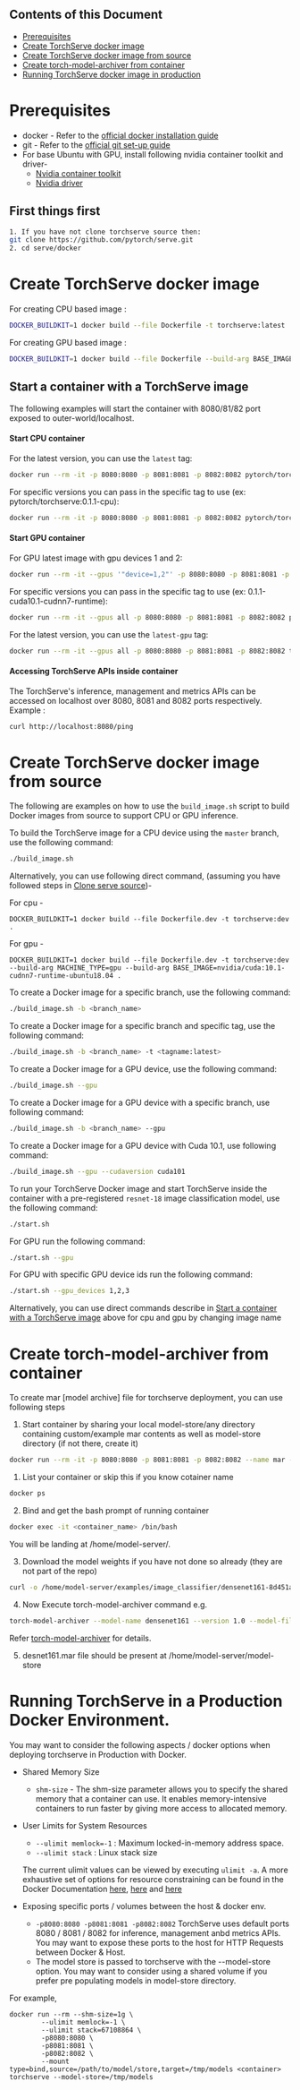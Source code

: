 ## Contents of this Document

* [Prerequisites](#prerequisites)
* [Create TorchServe docker image](#create-torchserve-docker-image)
* [Create TorchServe docker image from source](#create-torchserve-docker-image-from-source)
* [Create torch-model-archiver from container](#create-torch-model-archiver-from-container)
* [Running TorchServe docker image in production](#running-torchserve-in-a-production-docker-environment)

# Prerequisites

* docker - Refer to the [official docker installation guide](https://docs.docker.com/install/)
* git    - Refer to the [official git set-up guide](https://help.github.com/en/github/getting-started-with-github/set-up-git)
* For base Ubuntu with GPU, install following nvidia container toolkit and driver- 
  * [Nvidia container toolkit](https://github.com/NVIDIA/nvidia-docker#ubuntu-160418042004-debian-jessiestretchbuster)
  * [Nvidia driver](https://docs.aws.amazon.com/AWSEC2/latest/UserGuide/install-nvidia-driver.html)

## First things first

```bash
1. If you have not clone torchserve source then:
git clone https://github.com/pytorch/serve.git
2. cd serve/docker
```

# Create TorchServe docker image

For creating CPU based image :
```bash
DOCKER_BUILDKIT=1 docker build --file Dockerfile -t torchserve:latest .
```

For creating GPU based image :
```bash
DOCKER_BUILDKIT=1 docker build --file Dockerfile --build-arg BASE_IMAGE=nvidia/cuda:10.1-cudnn7-runtime-ubuntu18.04 -t torchserve:latest .
```

## Start a container with a TorchServe image
The following examples will start the container with 8080/81/82 port exposed to outer-world/localhost.

#### Start CPU container

For the latest version, you can use the `latest` tag:
```bash
docker run --rm -it -p 8080:8080 -p 8081:8081 -p 8082:8082 pytorch/torchserve:latest
```

For specific versions you can pass in the specific tag to use (ex: pytorch/torchserve:0.1.1-cpu):
```bash
docker run --rm -it -p 8080:8080 -p 8081:8081 -p 8082:8082 pytorch/torchserve:0.1.1-cpu
```

#### Start GPU container

For GPU latest image with gpu devices 1 and 2:
```bash
docker run --rm -it --gpus '"device=1,2"' -p 8080:8080 -p 8081:8081 -p 8082:8082 pytorch/torchserve:latest-gpu
```

For specific versions you can pass in the specific tag to use (ex: 0.1.1-cuda10.1-cudnn7-runtime):
```bash
docker run --rm -it --gpus all -p 8080:8080 -p 8081:8081 -p 8082:8082 pytorch/torchserve:0.1.1-cuda10.1-cudnn7-runtime
```

For the latest version, you can use the `latest-gpu` tag:
```bash
docker run --rm -it --gpus all -p 8080:8080 -p 8081:8081 -p 8082:8082 torchserve:gpu-latest
```

#### Accessing TorchServe APIs inside container

The TorchServe's inference, management and metrics APIs can be accessed on localhost over 8080, 8081 and 8082 ports respectively. Example :

```bash
curl http://localhost:8080/ping
```

# Create TorchServe docker image from source

The following are examples on how to use the `build_image.sh` script to build Docker images from source to support CPU or GPU inference.

To build the TorchServe image for a CPU device using the `master` branch, use the following command:

```bash
./build_image.sh
```

Alternatively, you can use following direct command, (assuming you have followed steps in [Clone serve source](#first-things-first))- 

For cpu -
```
DOCKER_BUILDKIT=1 docker build --file Dockerfile.dev -t torchserve:dev .
```

For gpu - 
```
DOCKER_BUILDKIT=1 docker build --file Dockerfile.dev -t torchserve:dev --build-arg MACHINE_TYPE=gpu --build-arg BASE_IMAGE=nvidia/cuda:10.1-cudnn7-runtime-ubuntu18.04 .
```

To create a Docker image for a specific branch, use the following command:

```bash
./build_image.sh -b <branch_name>
```

To create a Docker image for a specific branch and specific tag, use the following command:

```bash
./build_image.sh -b <branch_name> -t <tagname:latest>
```

To create a Docker image for a GPU device, use the following command:

```bash
./build_image.sh --gpu
```

To create a Docker image for a GPU device with a specific branch, use following command:

```bash
./build_image.sh -b <branch_name> --gpu
```

To create a Docker image for a GPU device with Cuda 10.1, use following command:

```bash
./build_image.sh --gpu --cudaversion cuda101
```

To run your TorchServe Docker image and start TorchServe inside the container with a pre-registered `resnet-18` image classification model, use the following command:

```bash
./start.sh
```
For GPU run the following command:
```bash
./start.sh --gpu
```
For GPU with specific GPU device ids run the following command:
```bash
./start.sh --gpu_devices 1,2,3
```
Alternatively, you can use direct commands describe in [Start a container with a TorchServe image](#start-a-container-with-a-torchserve-image) above for cpu and gpu by changing image name

# Create torch-model-archiver from container

To create mar [model archive] file for torchserve deployment, you can use following steps

1. Start container by sharing your local model-store/any directory containing custom/example mar contents as well as model-store directory (if not there, create it)

```bash
docker run --rm -it -p 8080:8080 -p 8081:8081 -p 8082:8082 --name mar -v $(pwd)/model-store:/home/model-server/model-store -v $(pwd)/examples:/home/model-server/examples  torchserve:latest
```

1. List your container or skip this if you know cotainer name 
```bash
docker ps
```

2. Bind and get the bash prompt of running container
```bash
docker exec -it <container_name> /bin/bash
```
You will be landing at /home/model-server/.

3. Download the model weights if you have not done so already (they are not part of the repo)
```bash
curl -o /home/model-server/examples/image_classifier/densenet161-8d451a50.pth https://download.pytorch.org/models/densenet161-8d451a50.pth
```

4. Now Execute torch-model-archiver command e.g.
```bash
torch-model-archiver --model-name densenet161 --version 1.0 --model-file /home/model-server/examples/image_classifier/densenet_161/model.py --serialized-file /home/model-server/examples/image_classifier/densenet161-8d451a50.pth --export-path /home/model-server/model-store --extra-files /home/model-server/examples/image_classifier/index_to_name.json --handler image_classifier
```
Refer [torch-model-archiver](../model-archiver/README.md) for details.

5. desnet161.mar file should be present at /home/model-server/model-store

# Running TorchServe in a Production Docker Environment.

You may want to consider the following aspects / docker options when deploying torchserve in Production with Docker.


* Shared Memory Size 

    * ```shm-size``` - The shm-size parameter allows you to specify the shared memory that a container can use. It enables memory-intensive containers to run faster by giving more access to allocated memory.


* User Limits for System Resources
    
    * ```--ulimit memlock=-1``` : Maximum locked-in-memory address space. 
    * ```--ulimit stack``` : Linux stack size 

    The current ulimit values can be viewed by executing ```ulimit -a```. A more exhaustive set of options for resource constraining can be found in the Docker Documentation [here](https://docs.docker.com/config/containers/resource_constraints/), [here](https://docs.docker.com/engine/reference/commandline/run/#set-ulimits-in-container---ulimit) and [here](https://docs.docker.com/engine/reference/run/#runtime-constraints-on-resources)


* Exposing specific ports / volumes between the host & docker env.

    *  ```-p8080:8080 -p8081:8081 -p8082:8082``` TorchServe uses default ports 8080 / 8081 / 8082 for inference, management anbd metrics APIs. You may want to expose these ports to the host for HTTP Requests between Docker & Host.
    * The model store is passed to torchserve with the --model-store option. You may want to consider using a shared volume if you prefer pre populating models in model-store directory.

For example,

```
docker run --rm --shm-size=1g \
        --ulimit memlock=-1 \
        --ulimit stack=67108864 \
        -p8080:8080 \
        -p8081:8081 \
        -p8082:8082 \
        --mount type=bind,source=/path/to/model/store,target=/tmp/models <container> torchserve --model-store=/tmp/models 
```
